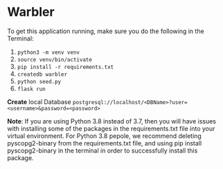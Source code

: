 # Warbler


To get this application running, make sure you do the following in the Terminal:

1. `python3 -m venv venv`
2. `source venv/bin/activate`
3. `pip install -r requirements.txt`
4. `createdb warbler`
5. `python seed.py`
6. `flask run`

**Create** local Database `postgresql://localhost/<DBName>?user=<username>&password=<password>`

**Note**:
If you are using Python 3.8 instead of 3.7, then you will have issues with installing some of the packages in the requirements.txt file into your virtual environment.
For Python 3.8 pepole, we recommend deleting pyscopg2-binary from the requirements.txt file, and using pip install pyscopg2-binary in the terminal in order to successfully install this package.
